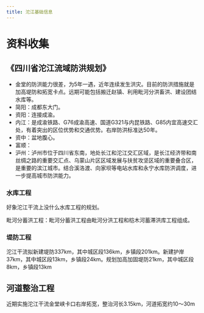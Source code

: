 ```yaml
---
title: 沱江基础信息
---
```


# 资料收集

## 《四川省沱江流域防洪规划》

- 金堂的防洪能力很差，为5年一遇，近年连续发生洪灾。目前的防洪措施就是加高堤防和拓宽卡点。远期可能包括搬迁赵镇、利用毗河分洪畜洪、建设团结水库等。
- 简阳：成都东大门。
- 资阳：连接成渝。
- 内江：是成渝铁路、G76成渝高速、国道G321与内昆铁路、G85内宜高速交汇处，有着突出的区位优势和交通优势。右岸防洪标准达50年。
- 资中：盆地腹心。
- 富顺：
- 沪州：泸州市位于四川省东南，地处长江和沱江交汇区域，是长江经济带和南丝绸之路的重要交汇点、乌蒙山片区区域发展与扶贫攻坚区域的重要叠合区，是重要的滨江城市。结合溪洛渡、向家坝等电站水库和永宁水库防洪调度，进一步提高城市防洪能力。

### 水库工程

好象沱江干流上没什么水库工程的规划。

毗河分蓄洪工程：毗河分蓄洪工程由毗河分洪工程和桤木河蓄滞洪库工程组成。

### 堤防工程

沱江干流拟新建堤防337km，其中城区段136km，乡镇段201km。新建护岸37km，其中城区段13km，乡镇段24km。规划加高加固堤防21km，其中城区段8km，乡镇段13km

## 河道整治工程

近期实施沱江干流金堂峡卡口右岸拓宽，整治河长3.15km，河道拓宽约10～30m